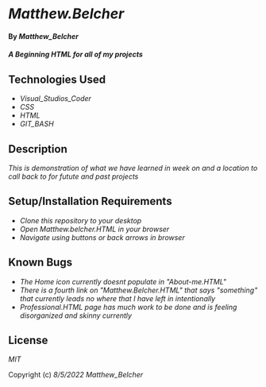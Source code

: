 # _Matthew.Belcher_

#### By _Matthew_Belcher_

#### _A Beginning HTML for all of my projects_

## Technologies Used

* _Visual_Studios_Coder_
* _CSS_
* _HTML_
* _GIT_BASH_

## Description

_This is demonstration of what we have learned in week on and a location to call back to for futute and past projects_

## Setup/Installation Requirements

* _Clone this repository to your desktop_
* _Open Matthew.belcher.HTML in your browser_
* _Navigate using buttons or back arrows in browser_

## Known Bugs

* _The Home icon currently doesnt populate in "About-me.HTML"_
* _There is a fourth link on "Matthew.Belcher.HTML" that says "something" that currently leads no where that I have left in intentionally_
* _Professional.HTML page has much work to be done and is feeling disorganized and skinny currently_


## License

_MIT_

Copyright (c) _8/5/2022_ _Matthew_Belcher_